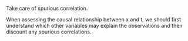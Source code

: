 Take care of spurious correlation.

When assessing the causal relationship between x and t, we should first understand which other variables may explain the observations and then discount any spurious correlations.